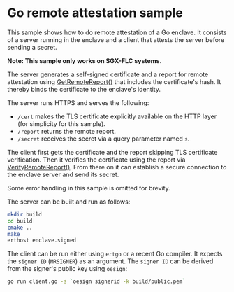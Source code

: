 # Go remote attestation sample
This sample shows how to do remote attestation of a Go enclave. It consists of a server running in the enclave and a client that attests the server before sending a secret.

**Note: This sample only works on SGX-FLC systems.**

The server generates a self-signed certificate and a report for remote attestation using [GetRemoteReport()](https://pkg.go.dev/github.com/edgelesssys/ertgolib/ertenclave#GetRemoteReport) that includes the certificate's hash. It thereby binds the certificate to the enclave's identity.

The server runs HTTPS and serves the following:
* `/cert` makes the TLS certificate explicitly available on the HTTP layer (for simplicity for this sample).
* `/report` returns the remote report.
* `/secret` receives the secret via a query parameter named `s`.

The client first gets the certificate and the report skipping TLS certificate verification. Then it verifies the certificate using the report via [VerifyRemoteReport()](https://pkg.go.dev/github.com/edgelesssys/ertgolib/erthost#VerifyRemoteReport). From there on it can establish a secure connection to the enclave server and send its secret.

Some error handling in this sample is omitted for brevity.

The server can be built and run as follows:
```sh
mkdir build
cd build
cmake ..
make
erthost enclave.signed
```

The client can be run either using `ertgo` or a recent Go compiler. It expects the `signer ID` (`MRSIGNER`) as an argument. The `signer ID` can be derived from the signer's public key using `oesign`:
```sh
go run client.go -s `oesign signerid -k build/public.pem`
```
